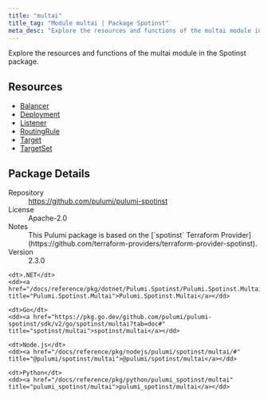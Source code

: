 ```yaml
---
title: "multai"
title_tag: "Module multai | Package Spotinst"
meta_desc: "Explore the resources and functions of the multai module in the Spotinst package."
---
```


<!-- WARNING: this file was generated by Pulumi Docs Generator. -->
<!-- Do not edit by hand unless you're certain you know what you are doing! -->

Explore the resources and functions of the multai module in the Spotinst package.

<h2 id="resources">Resources</h2>
<ul class="api">
    <li><a href="balancer" title="Balancer"><span class="symbol resource"></span>Balancer</a></li>
    <li><a href="deployment" title="Deployment"><span class="symbol resource"></span>Deployment</a></li>
    <li><a href="listener" title="Listener"><span class="symbol resource"></span>Listener</a></li>
    <li><a href="routingrule" title="RoutingRule"><span class="symbol resource"></span>RoutingRule</a></li>
    <li><a href="target" title="Target"><span class="symbol resource"></span>Target</a></li>
    <li><a href="targetset" title="TargetSet"><span class="symbol resource"></span>TargetSet</a></li>
</ul>

<h2 id="package-details">Package Details</h2>
<dl class="package-details">
	<dt>Repository</dt>
	<dd><a href="https://github.com/pulumi/pulumi-spotinst">https://github.com/pulumi/pulumi-spotinst</a></dd>
	<dt>License</dt>
	<dd>Apache-2.0</dd>
	<dt>Notes</dt>
	<dd>This Pulumi package is based on the [`spotinst` Terraform Provider](https://github.com/terraform-providers/terraform-provider-spotinst).</dd>
	<dt>Version</dt>
	<dd>2.3.0</dd>
</dl>



<dl class="tabular">

    <dt>.NET</dt>
    <dd><a href="/docs/reference/pkg/dotnet/Pulumi.Spotinst/Pulumi.Spotinst.Multai.html" title="Pulumi.Spotinst.Multai">Pulumi.Spotinst.Multai</a></dd>

    <dt>Go</dt>
    <dd><a href="https://pkg.go.dev/github.com/pulumi/pulumi-spotinst/sdk/v2/go/spotinst/multai?tab=doc#" title="spotinst/multai">spotinst/multai</a></dd>

    <dt>Node.js</dt>
    <dd><a href="/docs/reference/pkg/nodejs/pulumi/spotinst/multai/#" title="@pulumi/spotinst/multai">@pulumi/spotinst/multai</a></dd>

    <dt>Python</dt>
    <dd><a href="/docs/reference/pkg/python/pulumi_spotinst/multai" title="pulumi_spotinst/multai">pulumi_spotinst/multai</a></dd>

</dl>

